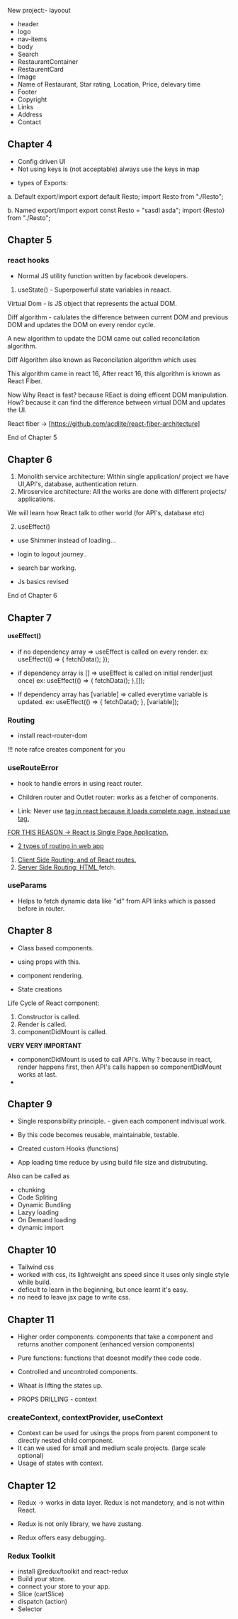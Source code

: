 New project:-
layoout
 - header
  - logo
  - nav-items
 - body
  - Search
  - RestaurantContainer
  - RestaurentCard
- Image
- Name of Restaurant, Star rating, Location, Price, delevary time
 - Footer
  - Copyright
  - Links
  - Address
  - Contact

## Chapter 4

* Config driven UI
* Not using keys is (not acceptable) always use the keys in map

- types of Exports:

a. Default export/import
export default Resto;
import Resto from "./Resto";

b. Named export/import
export const Resto = "sasdl asda";
import {Resto} from "./Resto";

## Chapter 5
### react hooks
- Normal JS utility function written by facebook developers.

1. useState() - Superpowerful state variables in reaact.

Virtual Dom - is JS object that represents the actual DOM.

Diff algorithm - calulates the difference between  current DOM and previous DOM and updates the DOM on every rendor cycle.

A new algorithm to update the DOM came out called reconcilation algorithm.

Diff Algorithm also known as Reconcilation algorithm which uses 

This algorithm came in react 16, After react 16, this algorithm is known as React Fiber.

Now Why React is fast? because REact is doing efficent DOM manipulation. How? because it can find the difference between virtual DOM and updates the UI.

React fiber -> [https://github.com/acdlite/react-fiber-architecture]

End of Chapter 5

## Chapter 6

1. Monolith service architecture: Within single application/ project we have UI,API's, database, authentication return.
2. Miroservice architecture: All the works are done with different projects/ applications.

We will learn how React talk to other world (for API's, database etc)

2. useEffect()

- use Shimmer instead of loading...

- login to logout journey..

- search bar working.
- Js basics revised 

End of Chapter 6

## Chapter 7

#### useEffect()
- if no dependency array => useEffect is called on every render.
ex: useEffect(() => {
    fetchData();
  });

- if dependency array is [] => useEffect is called on initial render(just once)
ex: useEffect(() => {
    fetchData();
  },[]);

- If dependency array has [variable] => called everytime variable is updated.
ex: useEffect(() => {
    fetchData();
  }, [variable]);

### Routing

- install react-router-dom

!!! note
    rafce creates component for you

### useRouteError 
- hook to handle errors in using react router.

- Children router and Outlet router: works as a fetcher of components.

- Link: Never use <a href=""> tag in react because it loads complete page, instead use <Link in=""> tag.

FOR THIS REASON -> React is Single Page Application.

- 2 types of routing in web app

1. Client Side Routing: <Outlet/> and <Link/>of React routes.
2. Server Side Routing: HTML <a> fetch.

### useParams
- Helps to fetch dynamic data like "id" from API links which is passed before in router.


## Chapter 8

- Class based components.

- using props with this.
- component rendering.
- State creations

Life Cycle of React component:
1. Constructor is called.
2. Render is called.
3. componentDidMount is called.

**VERY VERY IMPORTANT**
- componentDidMount is used to call API's. Why ? because in react, render happens first, then API's calls happen so componentDidMount works at last.
- 

## Chapter 9

- Single responsibility principle. - given each component indivisual work.
- By this code becomes reusable, maintainable, testable. 

- Created custom Hooks (functions)

- App loading time reduce by using build file size and distrubuting.

Also can be called as 
  - chunking
  - Code Spliting
  - Dynamic Bundling
  - Lazyy loading
  - On Demand loading
  - dynamic import


## Chapter 10

- Tailwind css
- worked with css, its lightweight ans speed since it uses only single style while build.
- deficult to learn in the beginning, but once learnt it's easy.
- no need to leave jsx page to write css.

## Chapter 11

- Higher order components: components that take a component and returns another component (enhanced version components)
- Pure functions: functions that doesnot modify thee code code.
- Controlled and uncontroled components.
- Whaat is lifting the states up.

- PROPS DRILLING - context

### createContext, contextProvider, useContext

- Context can be used for usings the props from parent component to directly nested  child component.
- It can we used for small and medium scale projects. (large scale optional)
- Usage of states with context.

## Chapter 12

- Redux -> works in data layer.
Redux is not mandetory, and is not within React.
- Redux is not only library, we have zustang.

- Redux offers easy debugging.

### Redux Toolkit
  - install @redux/toolkit and react-redux
  - Build your store.
  - connect your store to your app.
  - Slice (cartSlice)
  - dispatch (action)
  - Selector